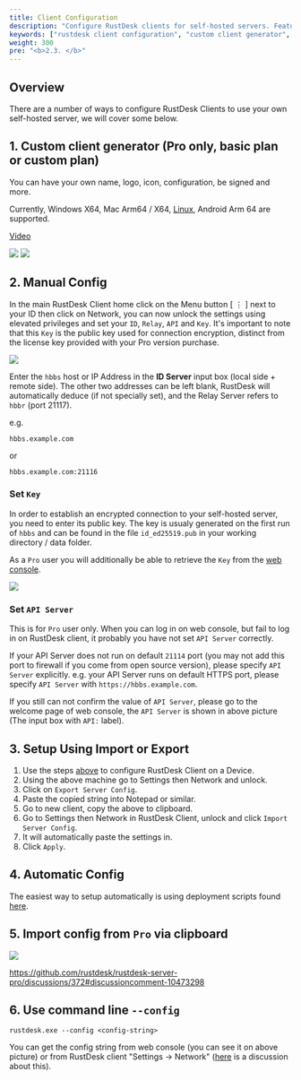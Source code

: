 ```yaml
---
title: Client Configuration
description: "Configure RustDesk clients for self-hosted servers. Features custom client generator (Pro) for branded apps with your logo, manual configuration, import/export settings, and enterprise deployment strategies."
keywords: ["rustdesk client configuration", "custom client generator", "rustdesk branded client", "rustdesk white label", "rustdesk enterprise deployment", "rustdesk client setup", "custom rustdesk app", "rustdesk pro client", "rustdesk configuration management", "rustdesk corporate branding"]
weight: 300
pre: "<b>2.3. </b>"
---
```


## Overview

There are a number of ways to configure RustDesk Clients to use your own self-hosted server, we will cover some below.

## 1. Custom client generator (Pro only, basic plan or custom plan)

You can have your own name, logo, icon, configuration, be signed and more.

Currently, Windows X64, Mac Arm64 / X64, [Linux](https://twitter.com/rustdesk/status/1788905463678951787), Android Arm 64 are supported.

[Video](https://twitter.com/rustdesk/status/1769171628426944539)

![](/docs/en/self-host/client-configuration/images/custom-client-qs.png)
![](/docs/en/self-host/client-configuration/images/web_console_custom_client_config.jpeg)

## 2. Manual Config

In the main RustDesk Client home click on the Menu button [ &#8942; ] next to your ID then click on Network, you can now unlock the settings using elevated privileges and set your `ID`, `Relay`, `API` and `Key`. It's important to note that this `Key` is the public key used for connection encryption, distinct from the license key provided with your Pro version purchase.

![](/docs/en/self-host/client-configuration/images/network-config.png)

Enter the `hbbs` host or IP Address in the **ID Server** input box (local side + remote side). The other two addresses can be left blank, RustDesk will automatically deduce (if not specially set), and the Relay Server refers to `hbbr` (port 21117).

e.g.

```nolang
hbbs.example.com
```

or

```nolang
hbbs.example.com:21116
```

### Set `Key`

In order to establish an encrypted connection to your self-hosted server, you need to enter its public key. The key is usualy generated on the first run of `hbbs` and can be found in the file `id_ed25519.pub` in your working directory / data folder.

As a `Pro` user you will additionally be able to retrieve the `Key` from the [web console](https://rustdesk.com/docs/en/self-host/rustdesk-server-pro/console/).

![](/docs/en/self-host/rustdesk-server-pro/console/images/console-home.png?v2)

### Set `API Server`

This is for `Pro` user only. When you can log in on web console, but fail to log in on RustDesk client, it probably you have not set `API Server` correctly.

If your API Server does not run on default `21114` port (you may not add this port to firewall if you come from open source version), please specify `API Server` explicitly.
e.g. your API Server runs on default HTTPS port, please specify `API Server` with `https://hbbs.example.com`.

If you still can not confirm the value of `API Server`, please go to the welcome page of web console, the `API Server` is shown in above picture (The input box with `API:` label).

## 3. Setup Using Import or Export

1. Use the steps [above](https://rustdesk.com/docs/en/self-host/client-configuration/#manual-config) to configure RustDesk Client on a Device.
2. Using the above machine go to Settings then Network and unlock.
3. Click on `Export Server Config`.
4. Paste the copied string into Notepad or similar.
5. Go to new client, copy the above to clipboard.
6. Go to Settings then Network in RustDesk Client, unlock and click `Import Server Config`.
7. It will automatically paste the settings in.
8. Click `Apply`.

## 4. Automatic Config

The easiest way to setup automatically is using deployment scripts found [here](https://rustdesk.com/docs/en/self-host/client-deployment/).

## 5. Import config from `Pro` via clipboard

![](/docs/en/self-host/rustdesk-server-pro/console/images/console-home.png?v2)

https://github.com/rustdesk/rustdesk-server-pro/discussions/372#discussioncomment-10473298

## 6. Use command line `--config`
`rustdesk.exe --config <config-string>`

You can get the config string from web console (you can see it on above picture) or from RustDesk client "Settings → Network" ([here](https://github.com/rustdesk/rustdesk/discussions/7118) is a discussion about this).
